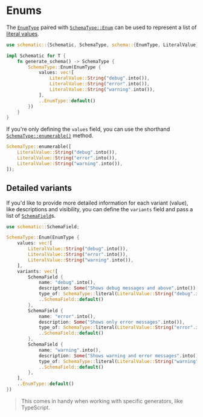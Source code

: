 # Enums

The [`EnumType`][enum] paired with
[`SchemaType::Enum`](https://docs.rs/schematic/latest/schematic/enum.SchemaType.html#variant.Enum)
can be used to represent a list of [literal values](./literal.md).

```rust
use schematic::{Schematic, SchemaType, schema::{EnumType, LiteralValue}};

impl Schematic for T {
	fn generate_schema() -> SchemaType {
		SchemaType::Enum(EnumType {
			values: vec![
				LiteralValue::String("debug".into()),
				LiteralValue::String("error".into()),
				LiteralValue::String("warning".into()),
			],
			..EnumType::default()
		})
	}
}
```

If you're only defining the `values` field, you can use the shorthand
[`SchemaType::enumerable()`](https://docs.rs/schematic/latest/schematic/enum.SchemaType.html#method.enumerable)
method.

```rust
SchemaType::enumerable([
	LiteralValue::String("debug".into()),
	LiteralValue::String("error".into()),
	LiteralValue::String("warning".into()),
]);
```

[enum]: https://docs.rs/schematic/latest/schematic/schema/struct.EnumType.html

## Detailed variants

If you'd like to provide more detailed information for each variant (value), like descriptions and
visibility, you can define the `variants` field and pass a list of
[`SchemaField`](https://docs.rs/schematic/latest/schematic/struct.SchemaField.html)s.

```rust
use schematic::SchemaField;

SchemaType::Enum(EnumType {
	values: vec![
		LiteralValue::String("debug".into()),
		LiteralValue::String("error".into()),
		LiteralValue::String("warning".into()),
	],
	variants: vec![
		SchemaField {
			name: "debug".into(),
			description: Some("Shows debug messages and above".into()),
			type_of: SchemaType::literal(LiteralValue::String("debug".into())),
			..SchemaField::default()
		},
		SchemaField {
			name: "error".into(),
			description: Some("Shows only error messages".into()),
			type_of: SchemaType::literal(LiteralValue::String("error".into())),
			..SchemaField::default()
		},
		SchemaField {
			name: "warning".into(),
			description: Some("Shows warning and error messages".into()),
			type_of: SchemaType::literal(LiteralValue::String("warning".into())),
			..SchemaField::default()
		},
	],
	..EnumType::default()
})
```

> This comes in handy when working with specific generators, like TypeScript.
